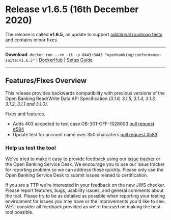 # Release v1.6.5 (16th December 2020)

The release is called **v1.6.5**, an update to support [additional roadmap tests](https://openbanking.atlassian.net/wiki/spaces/DZ/pages/1564083551/OBIE+Functional+Conformance+Tool+Roadmap) and contains minor fixes.

---
**Download**: `docker run --rm -it -p 8443:8443 "openbanking/conformance-suite:v1.6.5"` | [DockerHub](https://hub.docker.com/r/openbanking/conformance-suite) | [Setup Guide](https://github.com/OpenBankingUK/conformance-suite/blob/develop/docs/setup-guide.md)

---

## Features/Fixes Overview

This release provides backwards compatibility with previous versions of the Open Banking Read/Write Data API Specification *(3.1.6, 3.1.5, 3.1.4, 3.1.3, 3.1.2, 3.1.1 and 3.1.0)*.

Fixes and features.

* Adds 403 accpeted to test case OB-301-OFF-1028003 [pull request #584](https://bitbucket.org/openbankingteam/conformance-suite/pull-requests/584)
* Update test for account name over 350 characters [pull request #583](https://bitbucket.org/openbankingteam/conformance-suite/pull-requests/583)

### Help us test the tool

We've tried to make it easy to provide feedback using our [issue tracker](https://bitbucket.org/openbankingteam/conformance-suite/issues?status=new&status=open) or the Open Banking Service Desk. We encourage you to use our issue tracker for reporting problem so we can address these quickly. Please only use the Open Banking Service Desk to submit issues related to certification.

If you are a TTP we're interested in your feedback on the new JWS checker. Please report features, bugs, usability issues, and general comments about the tool. Please try to be as detailed as possible when reporting your testing environment for issues you may have or the improvements you'd like to see. We'll consider all feedback provided as we're focused on making the best tool possible.